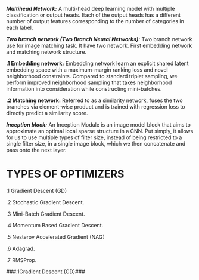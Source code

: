 
***Multihead Network:***
                     A multi-head deep learning model with multiple classification or output heads. Each of the output heads has a different number of output features corresponding to the number of categories in each label.
		     
		     
***Two branch network (Two Branch Neural Networks):***
                                                Two branch network use for image matching task. It have two network. First embedding network and matching network structure.
						
						
**.1 Embedding network:**
                    Embedding network learn an explicit shared latent embedding space with a maximum-margin ranking loss and novel neighborhood constraints. Compared to standard triplet sampling, we perform improved neighborhood sampling that takes neighborhood information into consideration while constructing mini-batches.
		    
		    
**.2 Matching network:**
                                                   Referred to as a similarity network, fuses the two branches via element-wise product and is trained with regression loss to directly predict a similarity score.
						   
						   
***Inception block:***
		      An Inception Module is an image model block that aims to approximate an optimal local sparse structure in a CNN. Put simply, it allows for us to use multiple types of filter size, instead of being restricted to a single filter size, in a single image block, which we then concatenate and pass onto the next layer.

# TYPES OF OPTIMIZERS #

.1 Gradient Descent (GD)

.2 Stochastic Gradient Descent.

.3 Mini-Batch Gradient Descent.

.4 Momentum Based Gradient Descent.

.5 Nesterov Accelerated Gradient (NAG)

.6 Adagrad.

.7 RMSProp.

###.1Gradient Descent (GD)###
